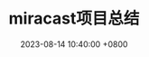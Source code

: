 ---
layout: post
title:  "miracast项目总结"
date:   2023-08-14 10:40:00 +0800
tags:   音视频开发
description:
---